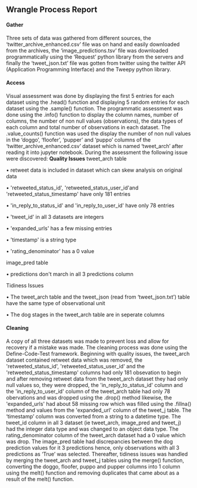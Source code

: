## Wrangle Process Report

#### Gather
Three sets of data was gathered from different sources, the ‘twitter_archive_enhanced.csv’ file was on hand and easily downloaded from the archives, the ‘image_predictions.tsv’ file was downloaded programmatically using the ‘Request’ python library from the servers and finally the ‘tweet_json.txt’ file was gotten from twitter using the twitter API (Application Programming Interface) and the Tweepy python library.
#### Access
Visual assessment was done by displaying the first 5 entries for each dataset using the .head() function and displaying 5 random entries for each dataset using the .sample() function. The programmatic assessment was done using the .info() function to display the column names, number of columns, the number of non null values (observations), the data types of each column and total number of observations in each dataset. The .value_counts() function was used the display the number of non null values in the ‘doggo’, ‘floofer’, ‘pupper’ and ‘puppo’ columns of the ‘twitter_archive_enhanced.csv’ dataset which is named ‘tweet_arch’ after reading it into jupyter notebook. During the assessment the following issue were discovered: 
**Quality Issues**
tweet_arch table

•	retweet data is included in dataset which can skew analysis on original data

•	'retweeted_status_id', 'retweeted_status_user_id'and 'retweeted_status_timestamp' have only 181 entries

•	'in_reply_to_status_id' and 'in_reply_to_user_id' have only 78 entries

•	'tweet_id' in all 3 datasets are integers

•	'expanded_urls' has a few missing entries

•	'timestamp' is a string type

•	'rating_denominator' has a 0 value

image_pred table

•	predictions don't march in all 3 predictions column

Tidiness Issues

•	The tweet_arch table and the tweet_json (read from ‘tweet_json.txt’) table have the same type of observational unit

•	The dog stages in the tweet_arch table are in seperate columns

#### Cleaning
A copy of all three datasets was made to prevent loss and allow for recovery if a mistake was made. The cleaning process was done using the Define-Code-Test framework. Beginning with quality issues, the tweet_arch dataset contained retweet data which was removed, the 'retweeted_status_id', 'retweeted_status_user_id' and the 'retweeted_status_timestamp' columns had only 181 obsevation to begin and after removing retweet data from the tweet_arch dataset they had only null values so, they were dropped, the 'in_reply_to_status_id' column and the 'in_reply_to_user_id' column of the tweet_arch table had only 78 obervations and was dropped using the .drop() method likewise, the 'expanded_urls' had about 58 missing row which was filled using the .fillna() method and values from the 'expanded_url' column of the tweet_j table. The ‘timestamp’ column was converted from a string to a datetime type. The tweet_id column in all 3 dataset (ie tweet_arch, image_pred and tweet_j) had the integer data type and was changed to an object data type. The rating_denominator column of the tweet_arch dataset had a 0 value which was drop. The image_pred table had discrepancies between the dog prediction values for it 3 predictions hence, only observations with all 3 predictions as ‘True’ was selected. Thereafter, tidiness issues was handled by merging the tweet_arch and tweet_j tables using the merge() function, converting the doggo, floofer, puppo and pupper columns into 1 column using the melt() function and removing duplicates that came about as a result of the melt() function.                                      
